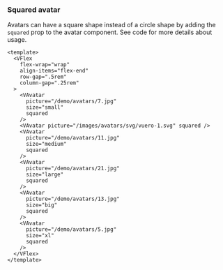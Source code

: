 ### Squared avatar

Avatars can have a square shape instead of a circle shape
by adding the `squared` prop to the avatar component.
See code for more details about usage.

<!--code-->

```vue
<template>
  <VFlex
    flex-wrap="wrap"
    align-items="flex-end"
    row-gap=".5rem"
    column-gap=".25rem"
  >
    <VAvatar
      picture="/demo/avatars/7.jpg"
      size="small"
      squared
    />
    <VAvatar picture="/images/avatars/svg/vuero-1.svg" squared />
    <VAvatar
      picture="/demo/avatars/11.jpg"
      size="medium"
      squared
    />
    <VAvatar
      picture="/demo/avatars/21.jpg"
      size="large"
      squared
    />
    <VAvatar
      picture="/demo/avatars/13.jpg"
      size="big"
      squared
    />
    <VAvatar
      picture="/demo/avatars/5.jpg"
      size="xl"
      squared
    />
  </VFlex>
</template>
```

<!--/code-->

<!--example-->

<VFlex flex-wrap="wrap" align-items="flex-end" row-gap=".5rem" column-gap=".25rem">
  <VAvatar picture="/demo/avatars/7.jpg" size="small" squared />
  <VAvatar picture="/images/avatars/svg/vuero-1.svg" squared />
  <VAvatar picture="/demo/avatars/11.jpg" size="medium" squared />
  <VAvatar picture="/demo/avatars/21.jpg" size="large" squared />
  <VAvatar picture="/demo/avatars/13.jpg" size="big" squared />
  <VAvatar picture="/demo/avatars/5.jpg" size="xl" squared />
</VFlex>

<!--/example-->
